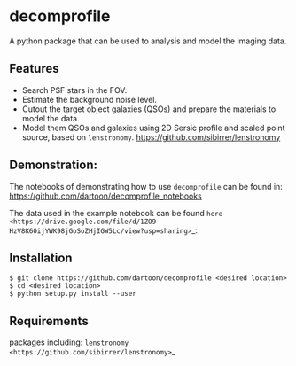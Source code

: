 # decomprofile
A python package that can be used to analysis and model the imaging data.

Features
------------
* Search PSF stars in the FOV.
* Estimate the background noise level.
* Cutout the target object galaxies (QSOs) and prepare the materials to model the data.
* Model them QSOs and galaxies using 2D Sersic profile and scaled point source, based on ``lenstronomy``.  <https://github.com/sibirrer/lenstronomy>

Demonstration:
------------
The notebooks of demonstrating how to use ``decomprofile`` can be found in:
https://github.com/dartoon/decomprofile_notebooks

The data used in the example notebook can be found `here <https://drive.google.com/file/d/1ZO9-HzV8K60ijYWK98jGoSoZHjIGW5Lc/view?usp=sharing>`_:


Installation
------------
    $ git clone https://github.com/dartoon/decomprofile <desired location>
    $ cd <desired location>
    $ python setup.py install --user

Requirements
------------
packages including:
``lenstronomy <https://github.com/sibirrer/lenstronomy>``_
